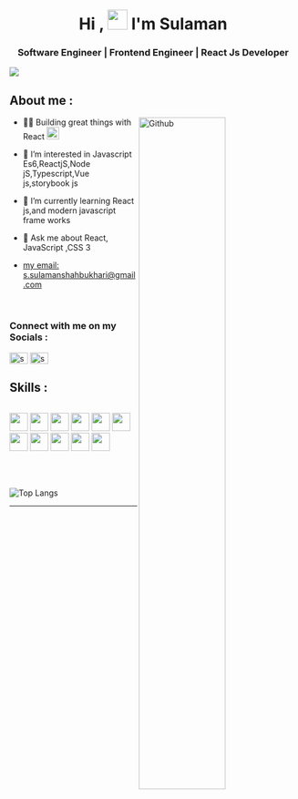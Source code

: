 <!-- ![waving](https://capsule-render.vercel.app/api?type=waving&height=200&text=%20&fontAlignY=40&color=gradient) -->
<h1 align="center">Hi ,  <img src="https://media.giphy.com/media/hvRJCLFzcasrR4ia7z/giphy.gif" width="35"> I'm Sulaman</h1>
<h3 align="center">Software Engineer | Frontend Engineer | React Js Developer </h3>

![](https://komarev.com/ghpvc/?username=sulamanshahbukhari&color=green)

<!-- <h2> About Me <img src = "https://media0.giphy.com/media/KDDpcKigbfFpnejZs6/giphy.gif?cid=ecf05e47oy6f4zjs8g1qoiystc56cu7r9tb8a1fe76e05oty&rid=giphy.gif" width = "100px"></h2> -->
<h2>About me :</h2>
<img width="55%" align="right" alt="Github" src="https://raw.githubusercontent.com/onimur/.github/master/.resources/git-header.svg" />

- 🧑‍🚀 Building great things with React <img width ='22px' src ='https://raw.githubusercontent.com/rahulbanerjee26/githubAboutMeGenerator/main/icons/reactjs.svg'>

- 👀 I’m interested in Javascript Es6,ReactjS,Node jS,Typescript,Vue js,storybook js
  
- 🌱 I’m currently learning React js,and modern javascript frame works
  
- 💬 Ask me about React, JavaScript ,CSS 3
- <p><a href="mailto:s.sulamanshahbukhari@gmail.com">my email: s.sulamanshahbukhari@gmail.com</a></p>

<br/>


<h3 align="left">Connect with me on my Socials :</h3>
              
<p align="left">
<a href="https://www.linkedin.com/in/syed-sulaman-bukhari-396bb9132/" target="_blank"><img align="center" src="https://raw.githubusercontent.com/rahuldkjain/github-profile-readme-generator/master/src/images/icons/Social/linked-in-alt.svg" alt="sulamanshah" height="20" width="32" /></a>
<a href="https://twitter.com/Sulaman_Bukhari" target="_blank"><img align="center" src="https://raw.githubusercontent.com/rahuldkjain/github-profile-readme-generator/master/src/images/icons/Social/twitter-in-alt.svg" alt="sulamanshah" height="20" width="32" /></a>
</p>

<!-- <h2> Skills <img src = "https://media2.giphy.com/media/QssGEmpkyEOhBCb7e1/giphy.gif?cid=ecf05e47a0n3gi1bfqntqmob8g9aid1oyj2wr3ds3mg700bl&rid=giphy.gif" width = "32px"> </h2> -->
<h2>Skills :</h2>
<div style='display:flex; flex-direction:row;'>
  
<a href="https://reactjs.org/" target="_blank "><img width ='32px' src='https://raw.githubusercontent.com/rahulbanerjee26/githubAboutMeGenerator/main/icons/reactjs.svg'></a>
<img width ='32px' src ='https://raw.githubusercontent.com/rahulbanerjee26/githubAboutMeGenerator/main/icons/redux.svg'>
<img width ='32px' src ='https://raw.githubusercontent.com/rahulbanerjee26/githubAboutMeGenerator/main/icons/javascript.svg'>
<img width ='32px' src ='https://raw.githubusercontent.com/rahulbanerjee26/githubAboutMeGenerator/main/icons/typescript.svg'>
<img width ='32px' src ='https://raw.githubusercontent.com/rahulbanerjee26/githubAboutMeGenerator/main/icons/css.svg'>
<img width ='32px' src ='https://raw.githubusercontent.com/rahulbanerjee26/githubAboutMeGenerator/main/icons/html.svg'>
<img width ='32px' src ='https://raw.githubusercontent.com/rahulbanerjee26/githubAboutMeGenerator/main/icons/sass.svg'>
<img width ='32px' src ='https://seeklogo.com/images/M/material-ui-logo-5BDCB9BA8F-seeklogo.com.png'>
<img width ='32px' src ='https://raw.githubusercontent.com/rahulbanerjee26/githubAboutMeGenerator/main/icons/bootstrap.svg'>
<img width ='32px' src ='https://raw.githubusercontent.com/rahulbanerjee26/githubAboutMeGenerator/main/icons/tailwind.svg'>
<img width ='32px' src ='https://raw.githubusercontent.com/rahulbanerjee26/githubAboutMeGenerator/main/icons/nodejs.svg'>
  
  </div>








<br/>
<br/>

![Top Langs](https://github-readme-stats.vercel.app/api/top-langs/?username=sulamanshahbukhari&theme=tokyonight) 
<!-- ## :trophy: Git profile Trophies

<p align="center"> <a href="https://github.com/ryo-ma/github-profile-trophy"><img src="https://github-profile-trophy.vercel.app/?username=7oskaaa&layout=compact&theme=algolia" alt="7oskaaa" /></a> </p> -->
-----
<!---
sulamanshahbukhari/sulamanshahbukhari is a ✨ special ✨ repository because its `README.md` (this file) appears on your GitHub profile.
You can click the Preview link to take a look at your changes.
--->
